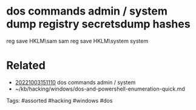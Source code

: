 # dos commands admin / system dump registry secretsdump hashes
reg save HKLM\sam sam
reg save HKLM\system system

# Related
- [20221003151110](/zet/20221003151110/README.md) dos commands admin / system
- ~/kb/hacking/windows/dos-and-powershell-enumeration-quick.md

Tags:
    #assorted #hacking #windows #dos

